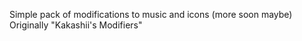 Simple pack of modifications to music and icons (more soon maybe)
Originally "Kakashii's Modifiers"
